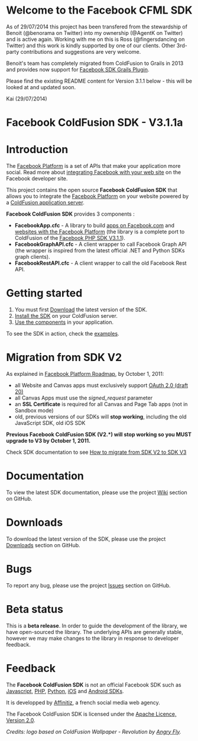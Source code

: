 # Welcome to the Facebook CFML SDK
As of 29/07/2014 this project has been transfered from the stewardship of Benoit (@benorama on Twitter) into my ownership (@AgentK on Twitter) and is active again. Working with me on this is Ross (@fingersdancing on Twitter) and this work is kindly supported by one of our clients. Other 3rd-party contributions and suggestions are very welcome.

Benoit's team has completely migrated from ColdFusion to Grails in 2013 and provides now support for [Facebook SDK Grails Plugin](https://github.com/agorapulse/grails-facebook-sdk).

Please find the existing README content for Version 3.1.1 below - this will be looked at and updated soon.

Kai (29/07/2014)

Facebook ColdFusion SDK - V3.1.1a
=================================

# Introduction

The [Facebook Platform](http://developers.facebook.com/) is a set of APIs that make your application more social. Read more about [integrating Facebook with your web site](http://developers.facebook.com/docs/guides/web) on the Facebook developer site. 

This project contains the open source **Facebook ColdFusion SDK** that allows you to integrate the [Facebook Platform](http://developers.facebook.com/) on your website powered by a [ColdFusion application server](http://www.adobe.com/products/coldfusion).

**Facebook ColdFusion SDK** provides 3 components :

* **FacebookApp.cfc** - A library to build [apps on Facebook.com](http://developers.facebook.com/docs/guides/canvas/) and [websites with the Facebook Platform](http://developers.facebook.com/docs/guides/web) (the library is a complete port to ColdFusion of the [Facebook PHP SDK V3.1.1](http://github.com/facebook/php-sdk)).
* **FacebookGraphAPI.cfc** - A client wrapper to call Facebook Graph API (the wrapper is inspired from the latest official .NET and Python SDKs graph clients).
* **FacebookRestAPI.cfc** - A client wrapper to call the old Facebook Rest API.

# Getting started

1. You must first [Download](http://github.com/affinitiz/facebook-cf-sdk/downloads) the latest version of the SDK.
2. [Install the SDK](http://github.com/affinitiz/facebook-cf-sdk/wiki/Installation) on your ColdFusion server.
3. [Use the components](http://github.com/affinitiz/facebook-cf-sdk/wiki/Usage) in your application.

To see the SDK in action, check the [examples](http://github.com/affinitiz/facebook-cf-sdk/wiki/Examples).

# Migration from SDK V2

As explained in [Facebook Platform Roadmap](http://developers.facebook.com/roadmap/), by October 1, 2011:

* all Website and Canvas apps must exclusively support [OAuth 2.0 (draft 20)](http://tools.ietf.org/html/draft-ietf-oauth-v2-20)
* all Canvas Apps must use the *signed_request* parameter
* an **SSL Certificate** is required for all Canvas and Page Tab apps (not in Sandbox mode)
* old, previous versions of our SDKs will **stop working**, including the old JavaScript SDK, old iOS SDK

**Previous Facebook ColdFusion SDK (V2.*) will stop working so you MUST upgrade to V3 by October 1, 2011.**

Check SDK documentation to see [How to migrate from SDK V2 to SDK V3](https://github.com/affinitiz/facebook-cf-sdk/wiki/Migration)

# Documentation

To view the latest SDK documentation, please use the project [Wiki](http://github.com/affinitiz/facebook-cf-sdk/wiki) section on GitHub.

# Downloads

To download the latest version of the SDK, please use the project [Downloads](http://github.com/affinitiz/facebook-cf-sdk/downloads) section on GitHub.

# Bugs

To report any bug, please use the project [Issues](http://github.com/affinitiz/facebook-cf-sdk/issues) section on GitHub.

# Beta status

This is a **beta release**.
In order to guide the development of the library, we have open-sourced the library. 
The underlying APIs are generally stable, however we may make changes to the library in response to developer feedback.

# Feedback

The **Facebook ColdFusion SDK** is not an official Facebook SDK such as [Javascript](http://developers.facebook.com/docs/reference/javascript/), [PHP](http://github.com/facebook/php-sdk), [Python](http://github.com/facebook/python-sdk/), [iOS](http://github.com/facebook/facebook-ios-sdk/) and [Android SDKs](http://github.com/facebook/facebook-android-sdk).

It is developped by [Affinitiz](http://poweredby.affinitiz.com), a french social media web agency.

The Facebook ColdFusion SDK is licensed under the [Apache Licence, Version 2.0](http://www.apache.org/licenses/LICENSE-2.0.html).

*Credits: logo based on ColdFusion Wallpaper - Revolution by [Angry Fly](http://angry-fly.com/).*
